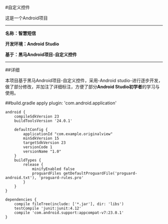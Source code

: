 #自定义控件

这是一个Android项目

----------

**名称：智慧短信**

**开发环境：Android Studio**

**基于：黑马Android项目-自定义控件**

----------

##详细

本项目基于黑马Android项目-自定义控件，采用-Android studio-进行逐步开发，做了部分修改，并加注了详细标注，方便了部分**Android Studio初学者**的学习与使用。

##build.gradle
	apply plugin: 'com.android.application'
	
	android {
	    compileSdkVersion 23
	    buildToolsVersion '24.0.1'
	
	    defaultConfig {
	        applicationId "com.example.originalview"
	        minSdkVersion 15
	        targetSdkVersion 23
	        versionCode 1
	        versionName "1.0"
	    }
	    buildTypes {
	        release {
	            minifyEnabled false
	            proguardFiles getDefaultProguardFile('proguard-android.txt'), 'proguard-rules.pro'
	        }
	    }
	}
	
	dependencies {
	    compile fileTree(include: ['*.jar'], dir: 'libs')
	    testCompile 'junit:junit:4.12'
	    compile 'com.android.support:appcompat-v7:23.0.1'
	}
